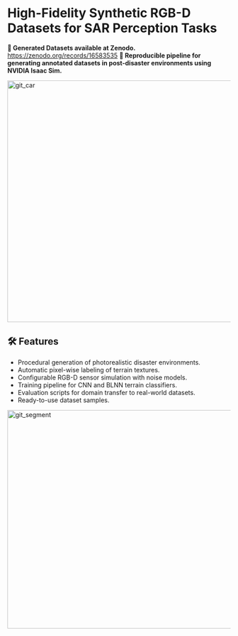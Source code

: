 # High-Fidelity Synthetic RGB-D Datasets for SAR Perception Tasks

**📌 Generated Datasets available at Zenodo.**
https://zenodo.org/records/16583535
**📌 Reproducible pipeline for generating annotated datasets in post-disaster environments using NVIDIA Isaac Sim.**


<img width="1827" height="544" alt="git_car" src="https://github.com/user-attachments/assets/789c36e1-e433-4bd5-881a-a58bce6b5e0b" />

## 🛠️ Features

- Procedural generation of photorealistic disaster environments.
- Automatic pixel-wise labeling of terrain textures.
- Configurable RGB-D sensor simulation with noise models.
- Training pipeline for CNN and BLNN terrain classifiers.
- Evaluation scripts for domain transfer to real-world datasets.
- Ready-to-use dataset samples.

<img width="1707" height="492" alt="git_segment" src="https://github.com/user-attachments/assets/16abc001-a051-479a-ad8a-2d76ab12eadf" />
